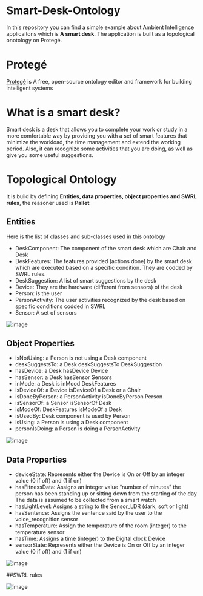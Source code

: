 # Smart-Desk-Ontology
In this repository you can find a simple example about Ambient Intelligence applicaitons which is  **A smart desk**. The application is built as a topological onotology on Protegé.

# Protegé
[Protegé](https://protege.stanford.edu/) is A free, open-source ontology editor and framework for building intelligent systems

# What is a smart desk?
Smart desk is a desk that allows you to complete your work or study in a more comfortable way by providing you with a set of smart features that minimize the workload, the time management and extend the working period. Also, it can recognize some activities that you are doing, as well as give you some useful suggestions.

# Topological Ontology 
It is build by defining **Entities, data properties, object properties and SWRL rules**, the reasoner used is **Pallet**

## Entities
Here is the list of classes and sub-classes used in this ontology 
  * DeskComponent:  The component of the smart desk which are Chair and Desk 
  * DeskFeatures: The features provided (actions done) by the smart desk which are executed based on a specific condition. They are codded by SWRL rules.
  * DeskSuggestion: A list of smart suggestions by the desk 
  * Device: They are the hardware (different from sensors) of the desk 
  * Person: is the user 
  * PersonActivity: The user activities recognized by the desk based on specific conditions codded in SWRL
  * Sensor: A set of sensors 

![image](https://user-images.githubusercontent.com/91313196/205524606-5062736b-6ab4-4b2c-a849-3e295b1579b7.png)
## Object Properties
 * isNotUsing: a Person is not using a Desk component 
 * deskSuggestsTo: a Desk deskSuggestsTo DeskSuggestion
 * hasDevice: a Desk hasDevice Device 
 * hasSensor: a Desk hasSensor Sensors
 * inMode: a Desk is inMood DeskFeatures 
 * isDeviceOf: a Device isDeviceOf a Desk or a Chair
 * isDoneByPerson: a PersonActivity isDoneByPerson Person
 * isSensorOf: a Sensor isSensorOf Desk 
 * isModeOf: DeskFeatures isModeOf a Desk
 * isUsedBy: Desk component is used by Person 
 * isUsing: a Person is using a Desk component 
 * personIsDoing: a Person is doing a PersonActivity 

![image](https://user-images.githubusercontent.com/91313196/205525087-76ce391b-155a-411e-86fd-41b3e8168af5.png)

## Data Properties 
 * deviceState: Represents either the Device is On or Off by an integer value (0 if off) and (1 if on)
 * hasFitnessData: Assigns an integer value “number of minutes” the person has been standing up or sitting down from the starting of the day The data is assumed to be collected from a smart watch 
 * hasLightLevel: Assigns a string to the Sensor_LDR (dark, soft or light)
 * hasSentence: Assigns the sentence said by the user to the voice_recognition sensor
 * hasTemperature: Assign the temperature of the room (integer) to the temperature sensor 
 * hasTime: Assigns a time (integer) to the Digital clock Device
 * sensorState: Represents either the Device is On or Off by an integer value (0 if off) and (1 if on)

![image](https://user-images.githubusercontent.com/91313196/205525180-f35ed120-fb79-4ee0-aa56-989a9fd3f895.png)

##SWRL rules 

![image](https://user-images.githubusercontent.com/91313196/205525190-59820b71-7c8d-4572-b299-499b9739e759.png)

    

  



